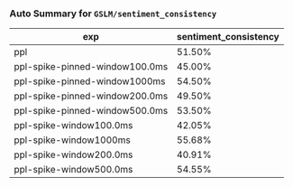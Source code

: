 ### Auto Summary for `GSLM/sentiment_consistency`

<!-- AUTO-GEN: SPLIT TABLE -->
| exp | sentiment_consistency |
| --- | --- |
| ppl | 51.50% |
| ppl-spike-pinned-window100.0ms | 45.00% |
| ppl-spike-pinned-window1000ms | 54.50% |
| ppl-spike-pinned-window200.0ms | 49.50% |
| ppl-spike-pinned-window500.0ms | 53.50% |
| ppl-spike-window100.0ms | 42.05% |
| ppl-spike-window1000ms | 55.68% |
| ppl-spike-window200.0ms | 40.91% |
| ppl-spike-window500.0ms | 54.55% |
<!-- AUTO-GEN: SPLIT TABLE -->
